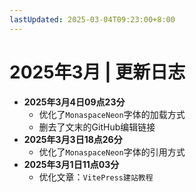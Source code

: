 ```yaml
---
lastUpdated: 2025-03-04T09:23:00+8:00
---
```


# 2025年3月 | 更新日志

- **2025年3月4日09点23分**
  - 优化了```MonaspaceNeon```字体的加载方式
  - 删去了文末的GitHub编辑链接
- **2025年3月3日18点26分**
  - 优化了```MonaspaceNeon```字体的引用方式
- **2025年3月1日11点03分**
  - 优化文章：```VitePress建站教程```
